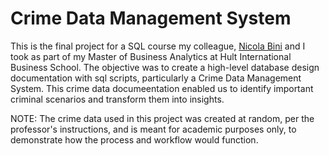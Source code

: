 # Crime Data Management System

This is the final project for a SQL course my colleague, [Nicola Bini](https://github.com/Nicola-Bini) and I took as part of my Master of Business Analytics at Hult International Business School. The objective was to create a high-level database design documentation with sql scripts, particularly a Crime Data Management System. This crime data documeentation enabled us to identify important criminal scenarios and transform them into insights. 

NOTE: The crime data used in this project was created at random, per the professor's instructions, and is meant for academic purposes only, to demonstrate how the process and workflow would function.
